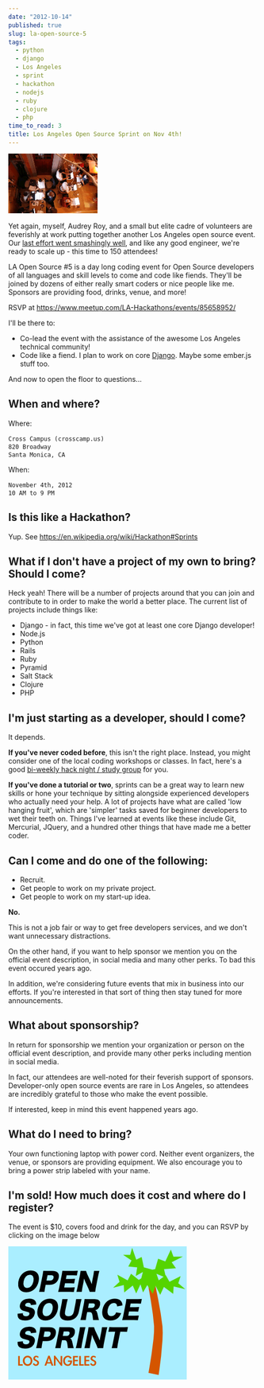 ```yaml
---
date: "2012-10-14"
published: true
slug: la-open-source-5
tags:
  - python
  - django
  - Los Angeles
  - sprint
  - hackathon
  - nodejs
  - ruby
  - clojure
  - php
time_to_read: 3
title: Los Angeles Open Source Sprint on Nov 4th!
---
```


[![Hacking awayyy!!](/public/images/la_hackathons.jpeg)](https://www.meetup.com/LA-Hackathons/events/85658952/)

Yet again, myself, Audrey Roy, and a small but elite cadre of volunteers
are feverishly at work putting together another Los Angeles open source
event. Our [last effort went smashingly
well](/july-15th-2012-la-open-source-recap.html), and
like any good engineer, we're ready to scale up - this time to 150
attendees!

LA Open Source #5 is a day long coding event for Open Source developers
of all languages and skill levels to come and code like fiends. They'll
be joined by dozens of either really smart coders or nice people like
me. Sponsors are providing food, drinks, venue, and more!

RSVP at <https://www.meetup.com/LA-Hackathons/events/85658952/>

I'll be there to:

- Co-lead the event with the assistance of the awesome Los Angeles
  technical community!
- Code like a fiend. I plan to work on core
  [Django](https://djangoproject.com). Maybe some ember.js stuff too.

And now to open the floor to questions...

## When and where?

Where:

    Cross Campus (crosscamp.us)
    820 Broadway
    Santa Monica, CA

When:

    November 4th, 2012
    10 AM to 9 PM

## Is this like a Hackathon?

Yup. See <https://en.wikipedia.org/wiki/Hackathon#Sprints>

## What if I don't have a project of my own to bring? Should I come?

Heck yeah! There will be a number of projects around that you can join
and contribute to in order to make the world a better place. The current
list of projects include things like:

- Django - in fact, this time we've got at least one core Django
  developer!
- Node.js
- Python
- Rails
- Ruby
- Pyramid
- Salt Stack
- Clojure
- PHP

## I'm just starting as a developer, should I come?

It depends.

**If you've never coded before**, this isn't the right place. Instead,
you might consider one of the local coding workshops or classes. In
fact, here's a good [bi-weekly hack night / study
group](https://www.meetup.com/Los-Angeles-Hack-Night/) for you.

**If you've done a tutorial or two**, sprints can be a great way to
learn new skills or hone your technique by sitting alongside experienced
developers who actually need your help. A lot of projects have what are
called 'low hanging fruit', which are 'simpler' tasks saved for
beginner developers to wet their teeth on. Things I've learned at
events like these include Git, Mercurial, JQuery, and a hundred other
things that have made me a better coder.

## Can I come and do one of the following:

- Recruit.
- Get people to work on my private project.
- Get people to work on my start-up idea.

**No.**

This is not a job fair or way to get free developers services, and we
don't want unnecessary distractions.

On the other hand, if you want to help sponsor we mention you on the
official event description, in social media and many other perks. To bad this event occured years ago.

In addition, we're considering future events that mix in business into
our efforts. If you're interested in that sort of thing then stay tuned
for more announcements.

## What about sponsorship?

In return for sponsorship we mention your organization or person on the
official event description, and provide many other perks including
mention in social media.

In fact, our attendees are well-noted for their feverish support of
sponsors. Developer-only open source events are rare in Los Angeles, so
attendees are incredibly grateful to those who make the event possible.

If interested, keep in mind this event happened years ago.

## What do I need to bring?

Your own functioning laptop with power cord. Neither event organizers,
the venue, or sponsors are providing equipment. We also encourage you to
bring a power strip labeled with your name.

## I'm sold! How much does it cost and where do I register?

The event is $10, covers food and drink for the day, and you can RSVP
by clicking on the image below

[![Los Angeles Open Source Sprint](/public/images/7132778527_6e3b49b313_o.png)](https://www.flickr.com/photos/pydanny/7132778527/)
